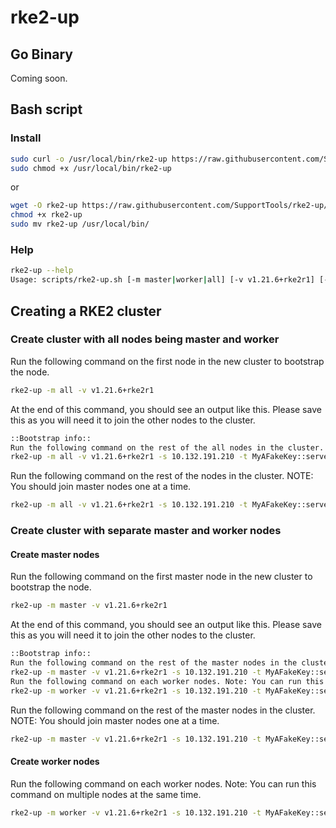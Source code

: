 # rke2-up

## Go Binary
Coming soon.

## Bash script

### Install
```bash
sudo curl -o /usr/local/bin/rke2-up https://raw.githubusercontent.com/SupportTools/rke2-up/main/scripts/rke2-up.sh
sudo chmod +x /usr/local/bin/rke2-up
```
or
```bash
wget -O rke2-up https://raw.githubusercontent.com/SupportTools/rke2-up/main/scripts/rke2-up.sh
chmod +x rke2-up
sudo mv rke2-up /usr/local/bin/
```

### Help
```bash
rke2-up --help
Usage: scripts/rke2-up.sh [-m master|worker|all] [-v v1.21.6+rke2r1] [-s 10.132.191.210] [-t K1075c2da4946626e73...]
```

## Creating a RKE2 cluster

### Create cluster with all nodes being master and worker

Run the following command on the first node in the new cluster to bootstrap the node.
```bash
rke2-up -m all -v v1.21.6+rke2r1
```

At the end of this command, you should see an output like this. Please save this as you will need it to join the other nodes to the cluster.
```bash
::Bootstrap info::
Run the following command on the rest of the all nodes in the cluster. NOTE: You should join nodes one at a time.
rke2-up -m all -v v1.21.6+rke2r1 -s 10.132.191.210 -t MyAFakeKey::server:YouShouldReplaceMe
```

Run the following command on the rest of the nodes in the cluster. NOTE: You should join master nodes one at a time.
```bash
rke2-up -m all -v v1.21.6+rke2r1 -s 10.132.191.210 -t MyAFakeKey::server:YouShouldReplaceMe
```

### Create cluster with separate master and worker nodes

#### Create master nodes

Run the following command on the first master node in the new cluster to bootstrap the node.
```bash
rke2-up -m master -v v1.21.6+rke2r1
```

At the end of this command, you should see an output like this. Please save this as you will need it to join the other nodes to the cluster.
```bash
::Bootstrap info::
Run the following command on the rest of the master nodes in the cluster. NOTE: You should join master nodes one at a time.
rke2-up -m master -v v1.21.6+rke2r1 -s 10.132.191.210 -t MyAFakeKey::server:YouShouldReplaceMe
Run the following command on each worker nodes. Note: You can run this command on multiple nodes at the same time.
rke2-up -m worker -v v1.21.6+rke2r1 -s 10.132.191.210 -t MyAFakeKey::server:YouShouldReplaceMe
```

Run the following command on the rest of the master nodes in the cluster. NOTE: You should join master nodes one at a time.
```bash
rke2-up -m master -v v1.21.6+rke2r1 -s 10.132.191.210 -t MyAFakeKey::server:YouShouldReplaceMe
```

#### Create worker nodes

Run the following command on each worker nodes. Note: You can run this command on multiple nodes at the same time.
```bash
rke2-up -m worker -v v1.21.6+rke2r1 -s 10.132.191.210 -t MyAFakeKey::server:YouShouldReplaceMe
```
